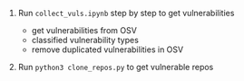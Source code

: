 
1. Run `collect_vuls.ipynb` step by step to get vulnerabilities
    - get vulnerabilities from OSV
    - classified vulnerability types
    - remove duplicated vulnerabilities in OSV

2. Run `python3 clone_repos.py` to get vulnerable repos